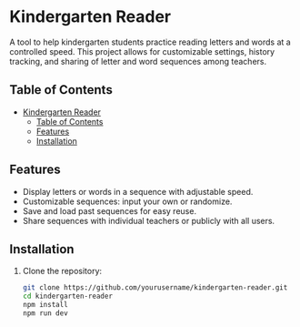 # Kindergarten Reader

A tool to help kindergarten students practice reading letters and words at a controlled speed. This project allows for customizable settings, history tracking, and sharing of letter and word sequences among teachers.

## Table of Contents

- [Kindergarten Reader](#kindergarten-reader)
  - [Table of Contents](#table-of-contents)
  - [Features](#features)
  - [Installation](#installation)

## Features

- Display letters or words in a sequence with adjustable speed.
- Customizable sequences: input your own or randomize.
- Save and load past sequences for easy reuse.
- Share sequences with individual teachers or publicly with all users.

## Installation

1. Clone the repository:

   ```bash
   git clone https://github.com/yourusername/kindergarten-reader.git
   cd kindergarten-reader
   npm install
   npm run dev
